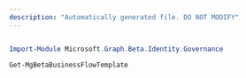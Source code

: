 ```yaml
---
description: "Automatically generated file. DO NOT MODIFY"
---
```


```powershell

Import-Module Microsoft.Graph.Beta.Identity.Governance

Get-MgBetaBusinessFlowTemplate

```